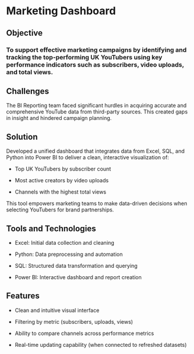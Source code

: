 # Marketing Dashboard

## Objective
### To support effective marketing campaigns by identifying and tracking the top-performing UK YouTubers using key performance indicators such as subscribers, video uploads, and total views.

## Challenges
The BI Reporting team faced significant hurdles in acquiring accurate and comprehensive YouTube data from third-party sources. This created gaps in insight and hindered campaign planning.

## Solution
Developed a unified dashboard that integrates data from Excel, SQL, and Python into Power BI to deliver a clean, interactive visualization of:

- Top UK YouTubers by subscriber count

- Most active creators by video uploads

- Channels with the highest total views

This tool empowers marketing teams to make data-driven decisions when selecting YouTubers for brand partnerships.

## Tools and Technologies
- Excel: Initial data collection and cleaning

- Python: Data preprocessing and automation

- SQL: Structured data transformation and querying

- Power BI: Interactive dashboard and report creation

## Features
- Clean and intuitive visual interface

- Filtering by metric (subscribers, uploads, views)

- Ability to compare channels across performance metrics

- Real-time updating capability (when connected to refreshed datasets)

